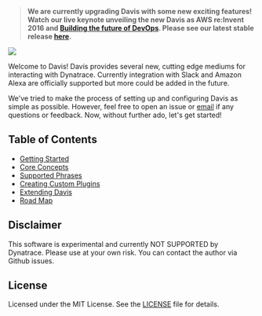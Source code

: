 >******We are currently upgrading Davis with some new exciting features! Watch our live keynote unveiling the new Davis as AWS re:Invent 2016 and**  [Building the future of DevOps](https://www.portal.reinvent.awsevents.com/connect/sessionDetail.ww?SESSION_ID=8749). **Please see our latest stable release** [here](https://github.com/Dynatrace/davis-server/releases/tag/davis-v1).****

![](https://s3.amazonaws.com/dynatrace-davis/assets/images/dynatrace-davis-logo.png)

Welcome to Davis!  Davis provides several new, cutting edge mediums for interacting with Dynatrace.  Currently integration with Slack and Amazon Alexa are officially supported but more could be added in the future.

We've tried to make the process of setting up and configuring Davis as simple as possible.  However, feel free to open an issue or <a href="mailto:davis@dynatrace.com">email</a> if any questions or feedback.  Now, without further ado, let's get started!

## Table of Contents
 - [Getting Started](docs/getting_started.md)
 - [Core Concepts](docs/concepts.md)
 - [Supported Phrases](docs/supported_phrases.md)
 - [Creating Custom Plugins](docs/development/plugins.md)
 - [Extending Davis](docs/development/extending_davis.md)
 - [Road Map](https://github.com/Dynatrace/davis-server/projects/2)

## Disclaimer
This software is experimental and currently NOT SUPPORTED by Dynatrace.
Please use at your own risk. You can contact the author via Github issues.

## License
Licensed under the MIT License. See the [LICENSE](LICENSE) file for details.
